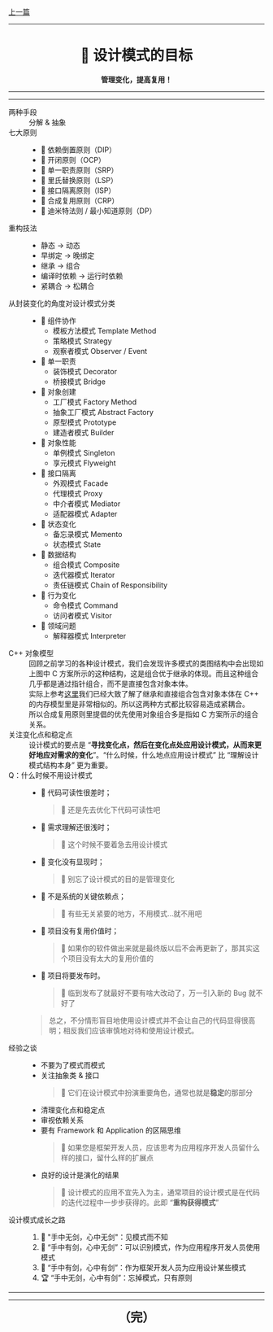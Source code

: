[上一篇](../Null%20Object%20Pattern/README.md)

---

<div align="center">
    <h1 align="center">🔔 设计模式的目标</h1>
    <strong>管理变化，提高复用！</strong>
</div>

---
---

<dl>
    <dt>两种手段</dt>
    <dd>分解 & 抽象</dd>
    <dt>七大原则</dt>
    <dd>
        <ul>
            <li>📌 依赖倒置原则（DIP）</li>
            <li>📌 开闭原则（OCP）</li>
            <li>📌 单一职责原则（SRP）</li>
            <li>📌 里氏替换原则（LSP）</li>
            <li>📌 接口隔离原则（ISP）</li>
            <li>📌 合成复用原则（CRP）</li>
            <li>📌 迪米特法则 / 最小知道原则（DP）</li>
        </ul>
    </dd>
    <dt>重构技法</dt>
    <dd>
        <ul>
            <li>静态 → 动态</li>
            <li>早绑定 → 晚绑定</li>
            <li>继承 → 组合</li>
            <li>编译时依赖 → 运行时依赖</li>
            <li>紧耦合 → 松耦合</li>
        </ul>
    </dd>
    <dt>从封装变化的角度对设计模式分类</dt>
    <dd>
        <ul>
            <li>💠 组件协作
                <ul>
                    <li>模板方法模式 Template Method</li>
                    <li>策略模式 Strategy</li>
                    <li>观察者模式 Observer / Event</li>
                </ul>
            </li>
            <li>💠 单一职责
                <ul>
                    <li>装饰模式 Decorator</li>
                    <li>桥接模式 Bridge</li>
                </ul>
            </li>
            <li>💠 对象创建
                <ul>
                    <li>工厂模式 Factory Method</li>
                    <li>抽象工厂模式 Abstract Factory</li>
                    <li>原型模式 Prototype</li>
                    <li>建造者模式 Builder</li>
                </ul>
            </li>
            <li>💠 对象性能
                <ul>
                    <li>单例模式 Singleton</li>
                    <li>享元模式 Flyweight</li>
                </ul>
            </li>
            <li>💠 接口隔离
                <ul>
                    <li>外观模式 Facade</li>
                    <li>代理模式 Proxy</li>
                    <li>中介者模式 Mediator</li>
                    <li>适配器模式 Adapter</li>
                </ul>
            </li>
            <li>💠 状态变化
                <ul>
                    <li>备忘录模式 Memento</li>
                    <li>状态模式 State</li>
                </ul>
            </li>
            <li>💠 数据结构
                <ul>
                    <li>组合模式 Composite</li>
                    <li>迭代器模式 Iterator</li>
                    <li>责任链模式 Chain of Responsibility</li>
                </ul>
            </li>
            <li>💠 行为变化
                <ul>
                    <li>命令模式 Command</li>
                    <li>访问者模式 Visitor</li>
                </ul>
            </li>
            <li>💠 领域问题
                <ul>
                    <li>解释器模式 Interpreter</li>
                </ul>
            </li>
        </ul>
    </dd>
    <dt>C++ 对象模型</dt>
    <dd>回顾之前学习的各种设计模式，我们会发现许多模式的类图结构中会出现如上图中 C 方案所示的这种结构，这是组合优于继承的体现。而且这种组合几乎都是通过指针组合，而不是直接包含对象本体。<br>实际上参考<a href="https://blog.csdn.net/YMGogre/article/details/126759839#t12">这里</a>我们已经大致了解了继承和直接组合包含对象本体在 C++ 的内存模型里是非常相似的。所以这两种方式都比较容易造成紧耦合。<br>所以合成复用原则里提倡的优先使用对象组合多是指如 C 方案所示的组合关系。</dd>
    <dt>关注变化点和稳定点</dt>
    <dd>设计模式的要点是 “<strong>寻找变化点，然后在变化点处应用设计模式，从而来更好地应对需求的变化</strong>”。“什么时候，什么地点应用设计模式” 比 “理解设计模式结构本身” 更为重要。</dd>
    <dt>Q：什么时候不用设计模式</dt>
    <dd>
        <ul>
            <li>📍 代码可读性很差时；</li>
            <blockquote>💬 还是先去优化下代码可读性吧</blockquote>
            <li>📍 需求理解还很浅时；</li>
            <blockquote>💬 这个时候不要着急去用设计模式</blockquote>
            <li>📍 变化没有显现时；</li>
            <blockquote>💬 别忘了设计模式的目的是管理变化</blockquote>
            <li>📍 不是系统的关键依赖点；</li>
            <blockquote>💬 有些无关紧要的地方，不用模式...就不用吧</blockquote>
            <li>📍 项目没有复用价值时；</li>
            <blockquote>💬 如果你的软件做出来就是最终版以后不会再更新了，那其实这个项目没有太大的复用价值的</blockquote>
            <li>📍 项目将要发布时。</li>
            <blockquote>💬 临到发布了就最好不要有啥大改动了，万一引入新的 Bug 就不好了</blockquote>
        </ul>
        <blockquote>总之，不分情形盲目地使用设计模式并不会让自己的代码显得很高明；相反我们应该审慎地对待和使用设计模式。</blockquote>
    </dd>
    <dt>经验之谈</dt>
    <dd>
        <ul>
            <li>不要为了模式而模式</li>
            <li>关注抽象类 & 接口</li>
            <blockquote>💬 它们在设计模式中扮演重要角色，通常也就是<strong>稳定</strong>的那部分</blockquote>
            <li>清理变化点和稳定点</li>
            <li>审视依赖关系</li>
            <li>要有 Framework 和 Application 的区隔思维</li>
            <blockquote>💬 如果您是框架开发人员，应该思考为应用程序开发人员留什么样的接口，留什么样的扩展点</blockquote>
            <li>良好的设计是演化的结果</li>
            <blockquote>💬 设计模式的应用不宜先入为主，通常项目的设计模式是在代码的迭代过程中一步步获得的。此即 “<strong>重构获得模式</strong>”</blockquote>
        </ul>
    </dd>
    <dt>设计模式成长之路</dt>
    <dd>
        <ol>
            <li>🥉 "手中无剑，心中无剑"：见模式而不知</li>
            <li>🥈 “手中有剑，心中无剑”：可以识别模式，作为应用程序开发人员使用模式</li>
            <li>🥇 “手中有剑，心中有剑”：作为框架开发人员为应用设计某些模式</li>
            <li>🏆 “手中无剑，心中有剑”：忘掉模式，只有原则</li>
        </ol>
    </dd>
</dl>

---
---

<p align="center">
    <font size="5" align="center"><b>（完）</b></font>
</p>